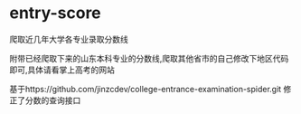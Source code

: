# entry-score
爬取近几年大学各专业录取分数线

附带已经爬取下来的山东本科专业的分数线,爬取其他省市的自己修改下地区代码即可,具体请看掌上高考的网站


基于https://github.com/jinzcdev/college-entrance-examination-spider.git 修正了分数的查询接口
